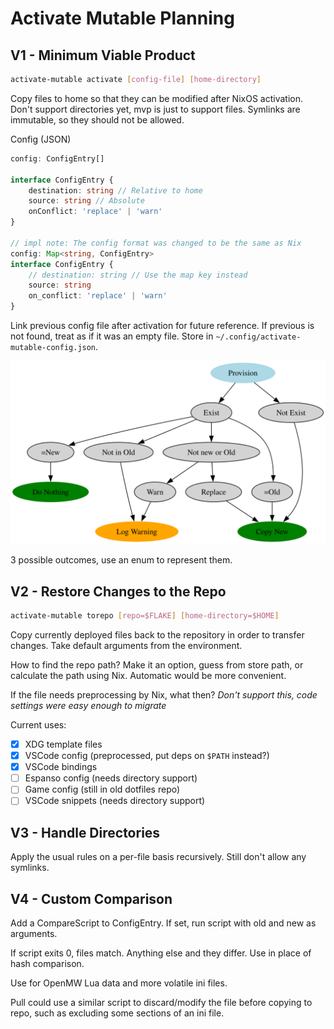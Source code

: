 # Activate Mutable Planning

## V1 - Minimum Viable Product

```sh
activate-mutable activate [config-file] [home-directory]
```

Copy files to home so that they can be modified after NixOS activation. Don't
support directories yet, mvp is just to support files. Symlinks are immutable,
so they should not be allowed.

Config (JSON)

```ts
config: ConfigEntry[]

interface ConfigEntry {
    destination: string // Relative to home
    source: string // Absolute
    onConflict: 'replace' | 'warn'
}

// impl note: The config format was changed to be the same as Nix
config: Map<string, ConfigEntry>
interface ConfigEntry {
    // destination: string // Use the map key instead
    source: string
    on_conflict: 'replace' | 'warn'
}
```

Link previous config file after activation for future reference. If previous is
not found, treat as if it was an empty file. Store in
`~/.config/activate-mutable-config.json`.

![Activate Mutable Flowchart](./activate-mutable-flowchart.svg)

3 possible outcomes, use an enum to represent them.

## V2 - Restore Changes to the Repo

```sh
activate-mutable torepo [repo=$FLAKE] [home-directory=$HOME]
```

Copy currently deployed files back to the repository in order to transfer
changes. Take default arguments from the environment.

How to find the repo path? Make it an option, guess from store path, or
calculate the path using Nix. Automatic would be more convenient.

If the file needs preprocessing by Nix, what then? _Don't support this, code
settings were easy enough to migrate_

Current uses:

- [x] XDG template files
- [x] VSCode config (preprocessed, put deps on `$PATH` instead?)
- [x] VSCode bindings
- [ ] Espanso config (needs directory support)
- [ ] Game config (still in old dotfiles repo)
- [ ] VSCode snippets (needs directory support)

## V3 - Handle Directories

Apply the usual rules on a per-file basis recursively. Still don't allow any
symlinks.

## V4 - Custom Comparison

Add a CompareScript to ConfigEntry. If set, run script with old and new as
arguments.

If script exits 0, files match. Anything else and they differ. Use in place of
hash comparison.

Use for OpenMW Lua data and more volatile ini files.

Pull could use a similar script to discard/modify the file before copying to
repo, such as excluding some sections of an ini file.
